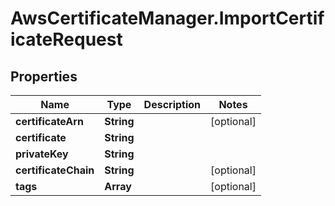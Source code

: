 # AwsCertificateManager.ImportCertificateRequest

## Properties

Name | Type | Description | Notes
------------ | ------------- | ------------- | -------------
**certificateArn** | **String** |  | [optional] 
**certificate** | **String** |  | 
**privateKey** | **String** |  | 
**certificateChain** | **String** |  | [optional] 
**tags** | **Array** |  | [optional] 


